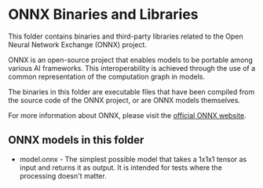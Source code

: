 # ONNX Binaries and Libraries

This folder contains binaries and third-party libraries related to the Open Neural Network Exchange (ONNX) project. 

ONNX is an open-source project that enables models to be portable among various AI frameworks. This interoperability is achieved through the use of a common representation of the computation graph in models.

The binaries in this folder are executable files that have been compiled from the source code of the ONNX project, or are ONNX models themselves.

For more information about ONNX, please visit the [official ONNX website](https://onnx.ai/).

## ONNX models in this folder
- model.onnx - The simplest possible model that takes a 1x1x1 tensor as input and returns it as output. It is intended for tests where the processing doesn't matter.
